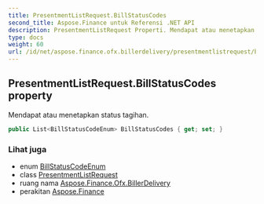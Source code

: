 ```yaml
---
title: PresentmentListRequest.BillStatusCodes
second_title: Aspose.Finance untuk Referensi .NET API
description: PresentmentListRequest Properti. Mendapat atau menetapkan status tagihan.
type: docs
weight: 60
url: /id/net/aspose.finance.ofx.billerdelivery/presentmentlistrequest/billstatuscodes/
---
```

## PresentmentListRequest.BillStatusCodes property

Mendapat atau menetapkan status tagihan.

```csharp
public List<BillStatusCodeEnum> BillStatusCodes { get; set; }
```

### Lihat juga

* enum [BillStatusCodeEnum](../../billstatuscodeenum/)
* class [PresentmentListRequest](../)
* ruang nama [Aspose.Finance.Ofx.BillerDelivery](../../presentmentlistrequest/)
* perakitan [Aspose.Finance](../../../)


